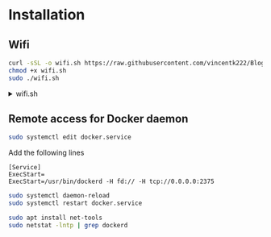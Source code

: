 # Installation
## Wifi

```sh
curl -sSL -o wifi.sh https://raw.githubusercontent.com/vincentk222/Blog/main/script/wifi.sh
chmod +x wifi.sh
sudo ./wifi.sh
```

<details wifi.sh>
<summary>wifi.sh</summary>

Pour voir le contenu du script, cliquez [ici](https://raw.githubusercontent.com/vincentk222/Blog/main/script/wifi.sh).

```bash
    {% include_relative script/wifi.sh %}
```

</details>

## Remote access for Docker daemon

 
```sh
sudo systemctl edit docker.service
```

Add  the following lines

    [Service]
    ExecStart=
    ExecStart=/usr/bin/dockerd -H fd:// -H tcp://0.0.0.0:2375

```sh
sudo systemctl daemon-reload
sudo systemctl restart docker.service
```

```sh
sudo apt install net-tools
sudo netstat -lntp | grep dockerd
```










